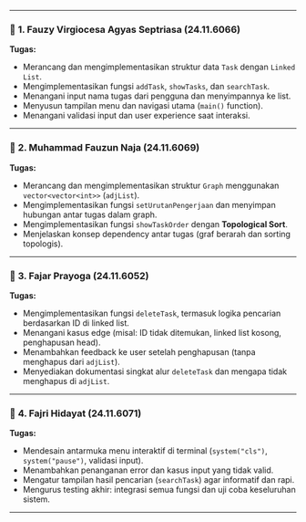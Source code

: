 
---

### 📌 **1. Fauzy Virgiocesa Agyas Septriasa (24.11.6066)**

**Tugas:**

* Merancang dan mengimplementasikan struktur data `Task` dengan `Linked List`.
* Mengimplementasikan fungsi `addTask`, `showTasks`, dan `searchTask`.
* Menangani input nama tugas dari pengguna dan menyimpannya ke list.
* Menyusun tampilan menu dan navigasi utama (`main()` function).
* Menangani validasi input dan user experience saat interaksi.

---

### 📌 **2. Muhammad Fauzun Naja (24.11.6069)**

**Tugas:**

* Merancang dan mengimplementasikan struktur `Graph` menggunakan `vector<vector<int>>` (`adjList`).
* Mengimplementasikan fungsi `setUrutanPengerjaan` dan menyimpan hubungan antar tugas dalam graph.
* Mengimplementasikan fungsi `showTaskOrder` dengan **Topological Sort**.
* Menjelaskan konsep dependency antar tugas (graf berarah dan sorting topologis).

---

### 📌 **3. Fajar Prayoga (24.11.6052)**

**Tugas:**

* Mengimplementasikan fungsi `deleteTask`, termasuk logika pencarian berdasarkan ID di linked list.
* Menangani kasus edge (misal: ID tidak ditemukan, linked list kosong, penghapusan head).
* Menambahkan feedback ke user setelah penghapusan (tanpa menghapus dari `adjList`).
* Menyediakan dokumentasi singkat alur `deleteTask` dan mengapa tidak menghapus di `adjList`.

---

### 📌 **4. Fajri Hidayat (24.11.6071)**

**Tugas:**

* Mendesain antarmuka menu interaktif di terminal (`system("cls")`, `system("pause")`, validasi input).
* Menambahkan penanganan error dan kasus input yang tidak valid.
* Mengatur tampilan hasil pencarian (`searchTask`) agar informatif dan rapi.
* Mengurus testing akhir: integrasi semua fungsi dan uji coba keseluruhan sistem.

---

